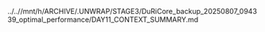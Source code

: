 ../..//mnt/h/ARCHIVE/.UNWRAP/STAGE3/DuRiCore_backup_20250807_094339_optimal_performance/DAY11_CONTEXT_SUMMARY.md